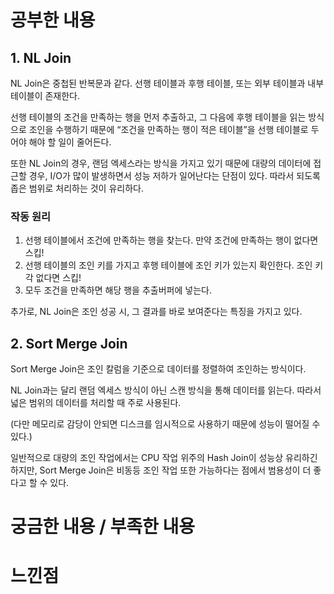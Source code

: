 # 공부한 내용

## 1. NL Join

NL Join은 중첩된 반복문과 같다. 선행 테이블과 후행 테이블, 또는 외부 테이블과 내부 테이블이 존재한다.

선행 테이블의 조건을 만족하는 행을 먼저 추출하고, 그 다음에 후행 테이블을 읽는 방식으로 조인을 수행하기 때문에 “조건을 만족하는 행이 적은 테이블”을 선행 테이블로 두어야 해야 할 일이 줄어든다.

또한 NL Join의 경우, 랜덤 엑세스라는 방식을 가지고 있기 때문에 대량의 데이터에 접근할 경우, I/O가 많이 발생하면서 성능 저하가 일어난다는 단점이 있다. 따라서 되도록 좁은 범위로 처리하는 것이 유리하다.

### 작동 원리

1. 선행 테이블에서 조건에 만족하는 행을 찾는다. 만약 조건에 만족하는 행이 없다면 스킵!
2. 선행 테이블의 조인 키를 가지고 후행 테이블에 조인 키가 있는지 확인한다. 조인 키각 없다면 스킵!
3. 모두 조건을 만족하면 해당 행을 추출버퍼에 넣는다.

추가로, NL Join은 조인 성공 시, 그 결과를 바로 보여준다는 특징을 가지고 있다.

## 2. Sort Merge Join

Sort Merge Join은 조인 칼럼을 기준으로 데이터를 정렬하여 조인하는 방식이다.

NL Join과는 달리 랜덤 엑세스 방식이 아닌 스캔 방식을 통해 데이터를 읽는다. 따라서 넓은 범위의 데이터를 처리할 때 주로 사용된다.

(다만 메모리로 감당이 안되면 디스크를 임시적으로 사용하기 때문에 성능이 떨어질 수 있다.)

일반적으로 대량의 조인 작업에서는 CPU 작업 위주의 Hash Join이 성능상 유리하긴 하지만, Sort Merge Join은 비동등 조인 작업 또한 가능하다는 점에서 범용성이 더 좋다고 할 수 있다.




# 궁금한 내용 / 부족한 내용


# 느낀점
